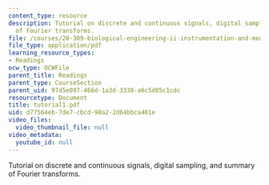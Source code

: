 ```yaml
---
content_type: resource
description: Tutorial on discrete and continuous signals, digital sampling, and summary
  of Fourier transforms.
file: /courses/20-309-biological-engineering-ii-instrumentation-and-measurement-fall-2006/d77564eb7de7cbcd98a22d64bbca401e_tutorial1.pdf
file_type: application/pdf
learning_resource_types:
- Readings
ocw_type: OCWFile
parent_title: Readings
parent_type: CourseSection
parent_uid: 97d5e097-466d-1a3d-3330-a6c5d05c1cdc
resourcetype: Document
title: tutorial1.pdf
uid: d77564eb-7de7-cbcd-98a2-2d64bbca401e
video_files:
  video_thumbnail_file: null
video_metadata:
  youtube_id: null
---
```

Tutorial on discrete and continuous signals, digital sampling, and summary of Fourier transforms.

